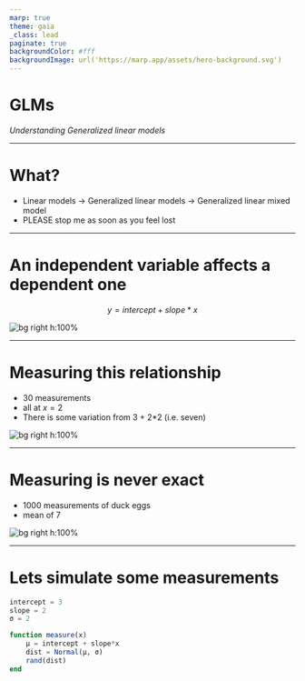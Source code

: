 ```yaml
---
marp: true
theme: gaia
_class: lead
paginate: true
backgroundColor: #fff
backgroundImage: url('https://marp.app/assets/hero-background.svg')
---
```


# **GLMs**

*Understanding Generalized linear models*

<!--
Hi my name is Yakir, I work as a Research Software Engineer at Marie Dacke's lab, but I also work on hardware. Today I'll present an auto tracker I made for the Dacke Lab.  
-->

---

# What?

- Linear models → Generalized linear models → Generalized linear mixed model
- PLEASE stop me as soon as you feel lost

---

# An independent variable affects a dependent one

$$y = intercept + slope*x$$

![bg right h:100%](media/linear.svg)

<!-- 
Independent: regressor, predictor, or explanatory variable.
Dependent: regressand, predicted, explained, or response variable.
-->

---

# Measuring this relationship

- 30 measurements
- all at $x = 2$
- There is some variation from 3 + 2*2 (i.e. seven)

![bg right h:100%](media/linear+noise.svg)


---

# Measuring is never exact

- 1000 measurements of duck eggs
- mean of 7


![bg right h:100%](media/measurement.svg)

<!-- 
- Normal distribution
- standard deviation of 1/2 
-->

---

# Lets simulate some measurements

```julia
intercept = 3
slope = 2
σ = 2

function measure(x)
    μ = intercept + slope*x
    dist = Normal(μ, σ)
    rand(dist)
end

```